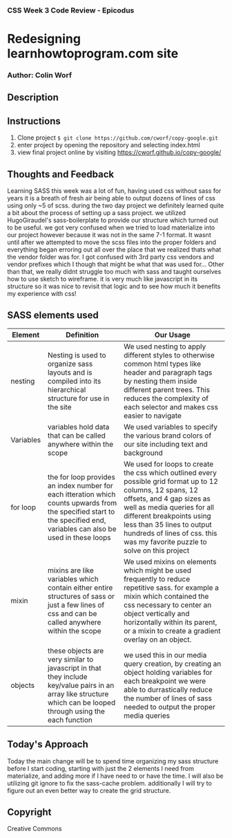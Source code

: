 ### CSS Week 3 Code Review - Epicodus

# Redesigning learnhowtoprogram.com site

### Author: Colin Worf

## Description



## Instructions

1. Clone project ```$ git clone https://github.com/cworf/copy-google.git ```
2. enter project by opening the repository and selecting index.html
3. view final project online by visiting https://cworf.github.io/copy-google/

## Thoughts and Feedback

Learning SASS this week was a lot of fun, having used css without sass for years it is a breath of fresh air being able to output dozens of lines of css using only ~5 of scss. during the two day project we definitely learned quite a bit about the process of setting up a sass project. we utilized HugoGiraudel's sass-boilerplate to provide our structure which turned out to be useful. we got very confused when we tried to load materialize into our project however because it was not in the same 7-1 format. It wasnt until after we attempted to move the scss files into the proper folders and everything began erroring out all over the place that we realized thats what the vendor folder was for. I got confused with 3rd party css vendors and vendor prefixes which I though that might be what that was used for... Other than that, we really didnt struggle too much with sass and taught ourselves how to use sketch to wireframe. it is very much like javascript in its structure so it was nice to revisit that logic and to see how much it benefits my experience with css!

## SASS elements used
|Element|Definition|Our Usage|
|-----|----|----|
|nesting|Nesting is used to organize sass layouts and is compiled into its hierarchical structure for use in the site|We used nesting to apply different styles to otherwise common html types like header and paragraph tags by nesting them inside different parent trees. This reduces the complexity of each selector and makes css easier to navigate |
|Variables|variables hold data that can be called anywhere within the scope|We used variables to specify the various brand colors of our site including text and background|
|for loop|the for loop provides an index number for each itteration which counts upwards from the specified start to the specified end, variables can also be used in these loops|We used for loops to create the css which outlined every possible grid format up to 12 columns, 12 spans, 12 offsets, and 4 gap sizes as well as media queries for all different breakpoints using less than 35 lines to output hundreds of lines of css. this was my favorite puzzle to solve on this project |
|mixin|mixins are like variables which contain either entire structures of sass or just a few lines of css and can be called anywhere within the scope|We used mixins on elements which might be used frequently to reduce repetitive sass. for example a mixin which contained the css necessary to center an object vertically and horizontally within its parent, or a mixin to create a gradient overlay on an object.|
|objects|these objects are very similar to javascript in that they include key/value pairs in an array like structure which can be looped through using the each function|we used this in our media query creation, by creating an object holding variables for each breakpoint we were able to durrastically reduce the number of lines of sass needed to output the proper media queries|

## Today's Approach

Today the main change will be to spend time organizing my sass structure before I start coding, starting with just the 2 elements I need from materialize, and adding more if I have need to or have the time. I will also be utilizing git ignore to fix the sass-cache problem. additionally I will try to figure out an even better way to create the grid structure.

## Copyright

Creative Commons

